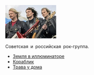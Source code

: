 ![](zemlyane.jpg)

Советская и российская рок-группа.

* [Зeмля в иллюминaтope](Зeмля%20в%20иллюминaтope)
* [Кораблик](Кораблик)
* [Трава у дома](Трава%20у%20дома)